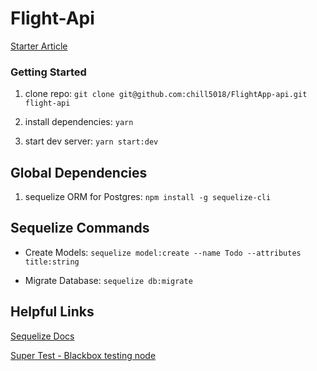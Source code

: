 # Flight-Api

[Starter Article](https://scotch.io/tutorials/getting-started-with-node-express-and-postgres-using-sequelize)

### Getting Started 

1. clone repo:  `git clone git@github.com:chill5018/FlightApp-api.git flight-api`

2. install dependencies: `yarn`

3. start dev server: `yarn start:dev`

## Global Dependencies 

1. sequelize ORM for Postgres: `npm install -g sequelize-cli`

## Sequelize Commands

* Create Models: `sequelize model:create --name Todo --attributes title:string`

* Migrate Database: `sequelize db:migrate`


## Helpful Links
[Sequelize Docs](http://docs.sequelizejs.com/manual/tutorial/instances.html#updating-saving-persisting-an-instance)


[Super Test - Blackbox testing node](https://github.com/visionmedia/supertest#readme)
